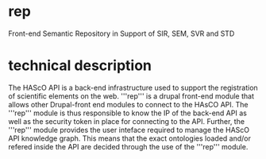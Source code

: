 # rep
Front-end Semantic Repository in Support of SIR, SEM, SVR and STD

# technical description

The HAScO API is a back-end infrastructure used to support the registration of scientific elements on the web. '''rep''' is a drupal front-end module that allows other Drupal-front end modules to connect to the HAsCO API. The '''rep''' module is thus responsible to know the IP of the back-end API as well as the security token in place for connecting to the API. Further, the '''rep''' module provides the user inteface required to manage the HAScO API knowledge graph. This means that the exact ontologies loaded and/or refered inside the API are decided through the use of the '''rep''' module.  
